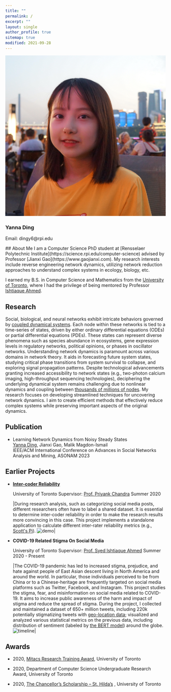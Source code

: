```yaml
---
title: ""
permalink: /
excerpt: ""
layout: single
author_profile: true
sitemap: true
modified: 2021-09-28
---
```


 
<div class="author__wrapper">
  <div class="author__avatar">
    <!-- Your avatar image here -->
    <img src="/assets/images/3.JPG" alt="Avatar">
  </div>
  
  <div class="author__content">
    <h3 class="author__name">Yanna Ding</h3>
    <p class="author__bio">Email: dingy6@rpi.edu</p>
    <!-- Additional info like social links -->
  </div>
</div> 
## About Me  
I am a Computer Science PhD student at [Rensselaer Polytechnic Institute](https://science.rpi.edu/computer-science) advised by Professor [Jianxi Gao](https://www.gaojianxi.com).
My research interests include reverse engineering network dynamics, utilizing network reduction approaches to understand complex systems in ecology, biology, etc. 

I earned my B.S. in Computer Science and Mathematics from the [University of Toronto](https://www.utoronto.ca), where I had the privilege of being mentored by Professor [Ishtiaque Ahmed](https://www.ishtiaque.net). 


<!-- ## Experience -->
 
## Research 
 
Social, biological, and neural networks exhibit intricate behaviors governed by <u>coupled dynamical systems</u>. 
Each node within these networks is tied to a time-series of states, driven by either ordinary differential equations (ODEs) or partial differential equations (PDEs). These states can represent diverse phenomena such as species abundance in ecosystems, gene expression levels in regulatory networks, political opinions, or phases in oscillator networks. Understanding network dynamics is paramount across various domains in network theory. It aids in forecasting future system states, studying critical phase transitions from system survival to collapse, and exploring signal propagation patterns. Despite technological advancements granting increased accessibility to network states (e.g., two-photon calcium imaging, high-throughput sequencing technologies), deciphering the underlying dynamical system remains challenging due to  nonlinear dynamics and coupling between <u>thousands of millions of nodes</u>. My research focuses on developing streamlined techniques for uncovering network dynamics. I aim to create efficient methods that effectively reduce complex systems while preserving important aspects of the original dynamics.

## Publication

* Learning Network Dynamics from Noisy Steady States\
    <u>Yanna Ding</u>, Jianxi Gao, Malik Magdon-Ismail\
    IEEE/ACM International Conference on Advances in Social Networks Analysis and Mining, ASONAM 2023


## Earlier Projects

* [**Inter-coder Reliability**](https://github.com/dingyanna/intercoder-reliability)

    University of Toronto    Supervisor: [Prof. Priyank Chandra](https://www.priyankc.com)   Summer 2020
 
    |During research analysis, such as categorizing social media posts, different researchers often have to label a shared dataset. It is essential to determine inter-coder reliability in order to make the research results more convincing in this case. This project implements a standalone application to calculate different inter-rater reliability metrics (e.g., [Scott's Pi](https://en.wikipedia.org/wiki/Scott%27s_Pi)). ![demo](/assets/demo.gif)|

* **COVID-19 Related Stigma On Social Media**

     University of Toronto  Supervisor: [Prof. Syed Ishtiaque Ahmed](https://www.ishtiaque.net) Summer 2020 - Present 
 
    |The COVID-19 pandemic has led to increased stigma, prejudice, and hate against people of East Asian descent living in North America and around the world. In particular, those individuals perceived to be from China or to a Chinese-heritage are frequently targeted on social media platforms such as Twitter, Facebook, and Instagram. This project studies the stigma, fear, and misinformation on social media related to COVID-19. It aims to increase public awareness of the harm and impact of stigma and reduce the spread of stigma. During the project, I collected and maintained a dataset of 650+ million tweets, including 220k potentially stigmatizing tweets with [geo-location data](https://developer.twitter.com/en/docs/tutorials/tweet-geo-metadata); visualized and analyzed various statistical metrics on the previous data, including distribution of sentiment (labeled by [the BERT model](https://en.wikipedia.org/wiki/BERT_(language_model))) around the globe. ![timeline](/assets/timeline.gif)|


## Awards 
* 2020,  [Mitacs Research Training Award](https://www.utm.utoronto.ca/vp-research/mitacs-research-training-award), University of Toronto 

* 2020,  Department of Computer Science Undergraduate Research Award, University of Toronto
 
* 2020,  [The Chancellor’s Scholarship – St. Hilda’s](https://www.trinity.utoronto.ca/study-arts-science/scholarships-financial-aid/in-course-scholarships/) , University of Toronto
